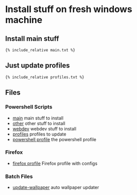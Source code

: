 # Install stuff on fresh windows machine

## Install main stuff

```
{% include_relative main.txt %}
```

## Just update profiles

```
{% include_relative profiles.txt %}
```

## Files

### Powershell Scripts
- [main](main.ps1) main stuff to install
- [other](other.ps1) other stuff to install
- [webdev](webdev.ps1) webdev stuff to install
- [profiles](profiles.ps1) profiles to update
- [powershell profile](Microsoft.PowerShell_profile.ps1) the powershell profile

### Firefox
- [firefox profile](firefox/user.js) Firefox profile with configs

### Batch Files
- [update-wallpaper](update-wallpaper.bat) auto wallpaper updater
